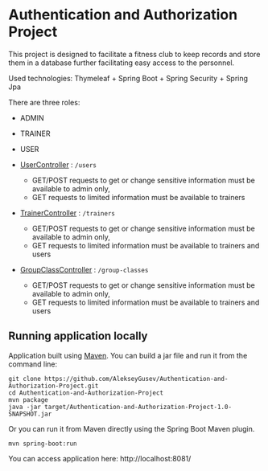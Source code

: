 # Authentication and Authorization Project

This project is designed to facilitate a fitness club to keep records and store them in a database further facilitating easy access to the personnel.

Used technologies: Thymeleaf + Spring Boot + Spring Security + Spring Jpa

There are three roles:
- ADMIN
- TRAINER
- USER


- [UserController](src/main/java/com/gusev/project/controller/UserController.java)
  : `/users`
    - GET/POST requests to get or change sensitive information must be available to admin only,
    - GET requests to limited information must be available to trainers
- [TrainerController](src/main/java/com/gusev/project/controller/TrainerController.java)
  : `/trainers`
    - GET/POST requests to get or change sensitive information must be available to admin only,
    - GET requests to limited information must be available to trainers and users
- [GroupClassController](src/main/java/com/gusev/project/controller/GroupClassController.java)
  : `/group-classes`
    - GET/POST requests to get or change sensitive information must be available to admin only,
    - GET requests to limited information must be available to trainers and users

## Running application locally
Application built using [Maven](https://spring.io/guides/gs/maven/). You can build a jar file and run it from the command line:
```
git clone https://github.com/AlekseyGusev/Authentication-and-Authorization-Project.git
cd Authentication-and-Authorization-Project
mvn package
java -jar target/Authentication-and-Authorization-Project-1.0-SNAPSHOT.jar
```
Or you can run it from Maven directly using the Spring Boot Maven plugin.
```
mvn spring-boot:run
```
You can access application here: http://localhost:8081/

